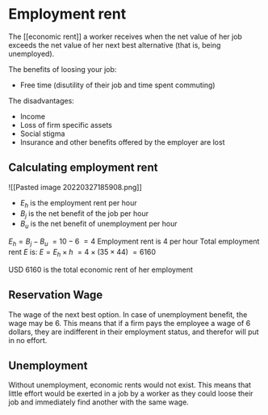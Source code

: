 # Employment rent
The [[economic rent]] a worker receives when the net value of her job exceeds the net value of her next best alternative (that is, being unemployed).

The benefits of loosing your job:
- Free time (disutility of their job and time spent commuting)

The disadvantages:
- Income
- Loss of firm specific assets
- Social stigma
- Insurance and other benefits offered by the employer are lost


## Calculating employment rent
![[Pasted image 20220327185908.png]]
- $E_h$ is the employment rent per hour
- $B_j$ is the net benefit of the job per hour
- $B_u$ is the net benefit of unemployment per hour

$E_h=B_j-B_u$
$=10-6$
$=4$
Employment rent is 4 per hour
Total employment rent $E$ is:
$E=E_h\times h$
$=4 \times (35\times44)$
$=6160$

USD 6160 is the total economic rent of her employment

## Reservation Wage
The wage of the next best option. In case of unemployment benefit, the wage may be 6. This means that if a firm pays the employee a wage of 6 dollars, they are indifferent in their employment status, and therefor will put in no effort.

## Unemployment
Without unemployment, economic rents would not exist. This means that little effort would be exerted in a job by a worker as they could loose their job and immediately find another with the same wage.
